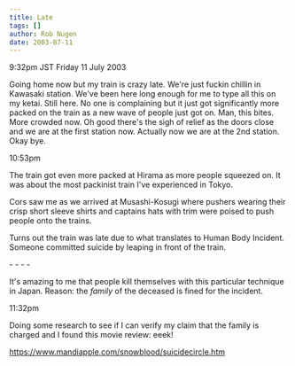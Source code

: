 ```yaml
---
title: Late
tags: []
author: Rob Nugen
date: 2003-07-11
---
```


<p class=date>9:32pm JST Friday 11 July 2003</p>

<p>Going home now but my train is crazy late.  We're just fuckin
chillin in Kawasaki station.  We've been here long enough for me to
type all this on my ketai. Still here.  No one is complaining but it
just got significantly more packed on the train as a new wave of
people just got on. Man, this bites. More crowded now. Oh good there's
the sigh of relief as the doors close and we are at the first station
now. Actually now we are at the 2nd station.  Okay bye.</p>

<p class=date>10:53pm</p>

<p>The train got even more packed at Hirama as more people squeezed
on.  It was about the most packinist train I've experienced in
Tokyo.</p>

<p>Cors saw me as we arrived at Musashi-Kosugi where pushers wearing
their crisp short sleeve shirts and captains hats with trim were
poised to push people onto the trains.</p>

<p>Turns out the train was late due to what translates to Human Body
Incident.  Someone committed suicide by leaping in front of the
train.</p>

<p>- - - -</p>

<p>It's amazing to me that people kill themselves with this particular
technique in Japan.  Reason: the <em>family</em> of the deceased is
fined for the incident.</p>

<p class=date>11:32pm</p>

<p>Doing some research to see if I can verify my claim that the family
is charged and I found this movie review:  eeek!</p>

<p><a href="https://www.mandiapple.com/snowblood/suicidecircle.htm">https://www.mandiapple.com/snowblood/suicidecircle.htm</a></p>

